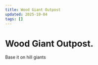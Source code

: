 ```yaml
---
title: Wood Giant Outpost
updated: 2025-10-04
tags: []
---
```


# Wood Giant Outpost.


Base it on hill giants

